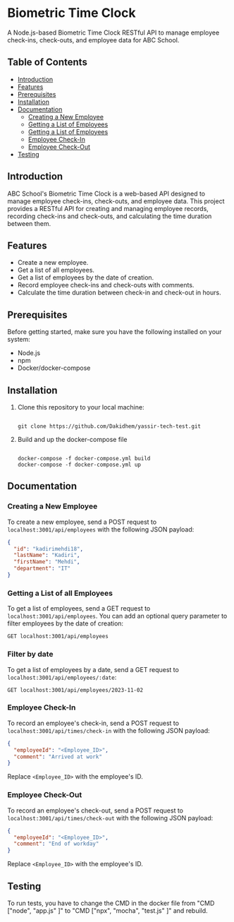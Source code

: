 # Biometric Time Clock

A Node.js-based Biometric Time Clock RESTful API to manage employee check-ins, check-outs, and employee data for ABC School.

## Table of Contents

- [Introduction](#introduction)
- [Features](#features)
- [Prerequisites](#prerequisites)
- [Installation](#installation)
- [Documentation](#documentation)
  - [Creating a New Employee](#creating-a-new-employee)
  - [Getting a List of Employees](#getting-a-list-of-all-employees)
  - [Getting a List of Employees](#filter-by-date)
  - [Employee Check-In](#employee-check-in)
  - [Employee Check-Out](#employee-check-out)
- [Testing](#testing)

## Introduction

ABC School's Biometric Time Clock is a web-based API designed to manage employee check-ins, check-outs, and employee data. This project provides a RESTful API for creating and managing employee records, recording check-ins and check-outs, and calculating the time duration between them.

## Features

- Create a new employee.
- Get a list of all employees.
- Get a list of employees by the date of creation.
- Record employee check-ins and check-outs with comments.
- Calculate the time duration between check-in and check-out in hours.

## Prerequisites

Before getting started, make sure you have the following installed on your system:

- Node.js
- npm
- Docker/docker-compose

## Installation

1. Clone this repository to your local machine:

   ```

   git clone https://github.com/Dakidhem/yassir-tech-test.git

   ```

2. Build and up the docker-compose file

   ```

   docker-compose -f docker-compose.yml build
   docker-compose -f docker-compose.yml up

   ```

## Documentation

### Creating a New Employee

To create a new employee, send a POST request to `localhost:3001/api/employees` with the following JSON payload:

```json
{
  "id": "kadirimehdi18",
  "lastName": "Kadiri",
  "firstName": "Mehdi",
  "department": "IT"
}
```

### Getting a List of all Employees

To get a list of employees, send a GET request to `localhost:3001/api/employees`. You can add an optional query parameter to filter employees by the date of creation:

```http
GET localhost:3001/api/employees
```

### Filter by date

To get a list of employees by a date, send a GET request to `localhost:3001/api/employees/:date`:

```http
GET localhost:3001/api/employees/2023-11-02
```

### Employee Check-In

To record an employee's check-in, send a POST request to `localhost:3001/api/times/check-in` with the following JSON payload:

```json
{
  "employeeId": "<Employee_ID>",
  "comment": "Arrived at work"
}
```

Replace `<Employee_ID>` with the employee's ID.

### Employee Check-Out

To record an employee's check-out, send a POST request to `localhost:3001/api/times/check-out` with the following JSON payload:

```json
{
  "employeeId": "<Employee_ID>",
  "comment": "End of workday"
}
```

Replace `<Employee_ID>` with the employee's ID.

## Testing

To run tests, you have to change the CMD in the docker file from "CMD ["node", "app.js" ]" to "CMD ["npx", "mocha", "test.js" ]" and rebuild.
